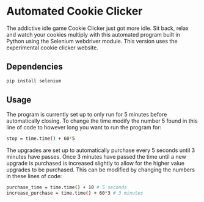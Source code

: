 # Automated Cookie Clicker

The addictive idle game Cookie Clicker just got more idle. Sit back, relax and watch your cookies multiply with this automated program built in Python using the Selenium webdriver module. This version uses the experimental cookie clicker website.

## Dependencies

```sh
pip install selenium
```

## Usage

The program is currently set up to only run for 5 minutes before automatically closing. To change the time modify the number 5 found in this line of code to however long you want to run the program for:
```sh
stop = time.time() + 60*5
```

The upgrades are set up to automatically purchase every 5 seconds until 3 minutes have passes. Once 3 minutes have passed the time until a new upgrade is purchased is increased slightly to allow for the higher value upgrades to be purchased. This can be modified by changing the numbers in these lines of code:
```sh
purchase_time = time.time() + 10 # 5 seconds
increase_purchase = time.time() + 60*3 # 3 minutes
```
